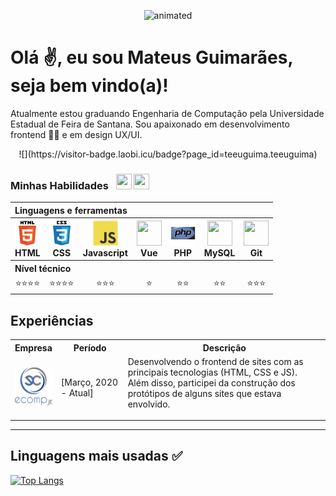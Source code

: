 <p align="center"> <img src="https://github.com/teeuguima/teeuguima/blob/master/public/giphy.gif" width="180px" height="191px" alt="animated"/></p>

<h1>Olá ✌, eu sou Mateus Guimarães, seja bem vindo(a)!</h1>

<p>Atualmente estou graduando Engenharia de Computação pela Universidade Estadual de Feira de Santana. Sou apaixonado
    em desenvolvimento frontend 👨‍💻 e em design UX/UI.
</p>

<p align="center">![](https://visitor-badge.laobi.icu/badge?page_id=teeuguima.teeuguima)</p>


<h3>Minhas Habilidades &nbsp; <img src="https://gamerview.com.br/wp-content/uploads/2019/12/mario-gif.gif" width="25px" height="25px" alt=""> 
<img src="https://cdn.streamelements.com/uploads/4ad33e4b-fe28-4e77-a64d-aa89109bd045.gif" width="25px" height="25px" alt=""></h3>

<table width="100%">
    <tr align="left">
        <th colspan="7">Linguagens e ferramentas</th>    
    </tr>
    <tr align="center">
        <th><img src="https://raw.githubusercontent.com/devicons/devicon/master/icons/html5/html5-original-wordmark.svg" width="40px" height="40px" alt=""> <br> HTML</th>
        <th><img src="https://raw.githubusercontent.com/devicons/devicon/master/icons/css3/css3-original-wordmark.svg" width="40px" height="40px" alt=""><br>CSS</th>
        <th><img src="https://raw.githubusercontent.com/devicons/devicon/master/icons/javascript/javascript-original.svg" width="40px" height="40px" alt=""><br>Javascript</th>
        <th><img src="https://upload.wikimedia.org/wikipedia/commons/thumb/9/95/Vue.js_Logo_2.svg/2367px-Vue.js_Logo_2.svg.png" width="40px" height="40px" alt=""><br>Vue</th>
        <th><img src="https://raw.githubusercontent.com/devicons/devicon/master/icons/php/php-original.svg" width="40px" height="40px" alt=""><br>PHP</th>
        <th><img src="https://marcas-logos.net/wp-content/uploads/2020/11/MySQL-logo.png" width="40px" height="40px" alt=""><br>MySQL</th>
        <th><img src="https://camo.githubusercontent.com/fbfcb9e3dc648adc93bef37c718db16c52f617ad055a26de6dc3c21865c3321d/68747470733a2f2f7777772e766563746f726c6f676f2e7a6f6e652f6c6f676f732f6769742d73636d2f6769742d73636d2d69636f6e2e737667" width="40px" height="40px" alt=""><br>Git</th>
    </tr>
    <tr align="left">
        <th colspan="7">Nível técnico</th>
    </tr>
    <tr align="center">
        <td >⭐⭐⭐⭐</td>
        <td >⭐⭐⭐⭐</td>
        <td >⭐⭐⭐</td>
        <td >⭐</td>
        <td >⭐⭐</td>
        <td >⭐⭐</td>
        <td >⭐⭐⭐</td>
    </tr>
</table>


Experiências
------------------------------------------
<table>
    <tr>
        <th>Empresa</th>
        <th>Período</th>
        <th>Descrição</th>
    </tr>
    <tr>
        <td><img src="https://github.com/teeuguima/teeuguima/blob/master/public/logo.png" width="60px" height="60px" alt=""></td>
        <td>[Março, 2020 - Atual]</td>
        <td>Desenvolvendo o frontend de sites com as principais tecnologias (HTML, CSS e JS). <br> 
            Além disso, participei da construção dos protótipos de alguns sites que estava envolvido.</p></td>
    <tr>
</table>

<hr>





Linguagens mais usadas ✅
-------------------------------------------


[![Top Langs](https://github-readme-stats.vercel.app/api/top-langs/?username=teeuguima&layout=compact&theme=vue)](https://github.com/teeuguima/teeuguima)

